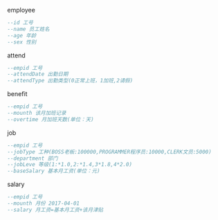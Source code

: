 employee
```sql
--id 工号
--name 员工姓名
--age 年龄
--sex 性别
```

attend
```sql
--empid 工号
--attendDate 出勤日期
--attendType 出勤类型(0正常上班，1加班,2请假)
```

benefit
```sql
--empid 工号
--mounth 该月加班记录
--overtime 月加班天数(单位：天)
```

job
```sql
--empid 工号
--jobType 工种(BOSS老板:100000,PROGRAMMER程序员:10000,CLERK文员:5000)
--department 部门
--jobLeve 等级(1:*1.0,2:*1.4,3*1.8,4*2.0)
--baseSalary 基本月工资(单位：元)
```

salary
```sql
--empid 工号
--mounth 月份 2017-04-01
--salary 月工资=基本月工资+该月津贴
```